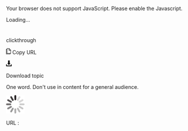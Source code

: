 Your browser does not support JavaScript. Please enable the Javascript.

Loading...

# 

clickthrough

![Copy URL](media/clickthrough/Copy.png)
Copy URL

![Download](media/clickthrough/Download.png)

Download topic

One word. Don't use in content for a general audience. 

![In progress](media/clickthrough/activity-large.gif)

URL :
